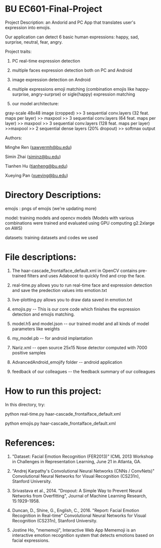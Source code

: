 # BU EC601-Final-Project
Project Description: an Andorid and PC App that translates user's expression into emojis.

Our application can detect 6 basic human expressions: happy, sad, surprise, neutral, fear, angry.

Project traits:

1. PC real-time expression detection

2. multiple faces expression detection both on PC and Android

3. image expression detection on Android

4. multiple expressions emoji matching (combination emojis like happy-surprise, angry-surprse) or sigle(happy) expression matching

5. our model architecture:

gray-scale 48x48 image (cropped) >> 3 sequential conv.layers (32 feat. maps per layer) >> maxpool >> 3 sequential conv.layers (64 feat. maps per layer) >> maxpool >> 3 sequential conv.layers (128 feat. maps per layer) >>maxpool >> 2 sequential dense layers (20% dropout) >> softmax output

Authors:

Minghe Ren (sawyermh@bu.edu)

Simin Zhai (siminz@bu.edu)

Tianhen Hu (tianheng@bu.edu)

Xueying Pan (xueying@bu.edu)

# Directory Descriptions:
emojis : pngs of emojis (we're updating more)

model: training models and opencv models (Models with various combinations were trained and evaluated using GPU computing g2.2xlarge on AWS)

datasets: training datasets and codes we used


# File descriptions:
1. The haar-cascade_frontalface_default.xml in OpenCV contains pre-trained filters and uses Adaboost to quickly find and crop the face.

2. real-time.py allows you to run real-time face and expression detection and save the predection values into emotion.txt

3. live-plotting.py allows you to draw data saved in emotion.txt

4. emojis.py -- This is our core code which finishes the expression detection and emojis matching.

5. model.h5 and model.json -- our trained model and all kinds of model parameters like weights

6. my_model.pb -- for android implantation

7. Nariz.xml -- open source 25x15 Nose detector computed with 7000 positive samples

8. AdvancedAndroid_emojify folder -- android application 

9. feedback of our colleagues -- the feedback summary of our colleagues

# How to run this project:

In this directory, try:

python real-time.py haar-cascade_frontalface_default.xml

python emojis.py haar-cascade_frontalface_default.xml

# References:
1. "Dataset: Facial Emotion Recognition (FER2013)" ICML 2013 Workshop in Challenges in Representation Learning, June 21 in Atlanta, GA.

2. "Andrej Karpathy's Convolutional Neural Networks (CNNs / ConvNets)" Convolutional Neural Networks for Visual Recognition (CS231n), Stanford University.

3. Srivastava et al., 2014. "Dropout: A Simple Way to Prevent Neural Networks from Overfitting", Journal of Machine Learning Research, 15:1929-1958.

4. Duncan, D., Shine, G., English, C., 2016. "Report: Facial Emotion Recognition in Real-time" Convolutional Neural Networks for Visual Recognition (CS231n), Stanford University.

5. Jostine Ho, "mememoji", Interactive Web App Mememoji is an interactive emotion recognition system that detects emotions based on facial expressions.
